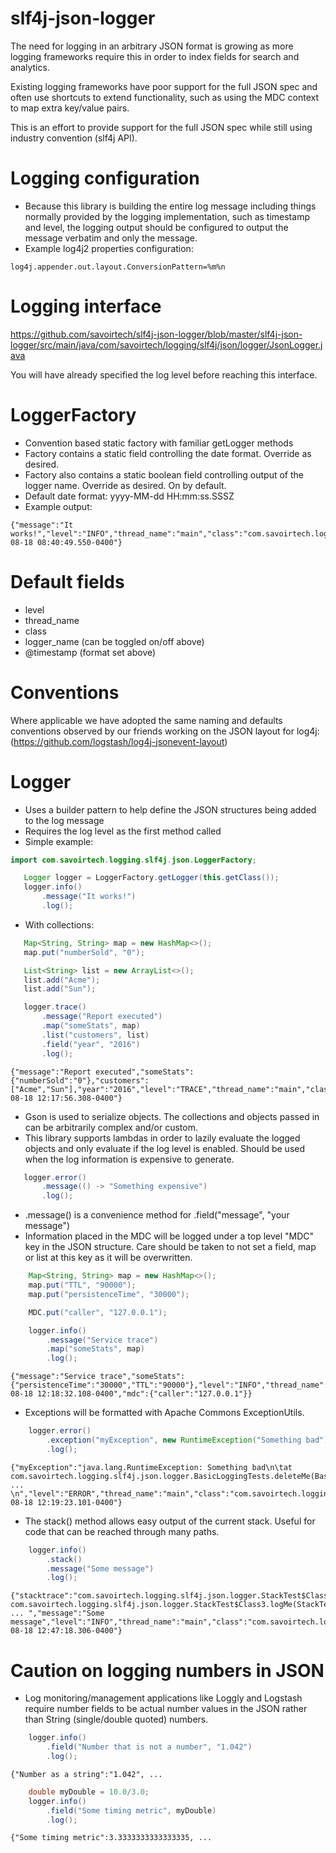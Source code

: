 slf4j-json-logger
======

The need for logging in an arbitrary JSON format is growing as more logging frameworks require this in order to
index fields for search and analytics.

Existing logging frameworks have poor support for the full JSON spec and often use shortcuts to extend functionality, such
as using the MDC context to map extra key/value pairs.

This is an effort to provide support for the full JSON spec while still using industry convention (slf4j API).

Logging configuration
===========
- Because this library is building the entire log message including things normally provided by the logging implementation, such as timestamp and level, the logging output should be configured to output the message verbatim and only the message.
- Example log4j2 properties configuration:
````
log4j.appender.out.layout.ConversionPattern=%m%n
````

Logging interface
===========
https://github.com/savoirtech/slf4j-json-logger/blob/master/slf4j-json-logger/src/main/java/com/savoirtech/logging/slf4j/json/logger/JsonLogger.java

You will have already specified the log level before reaching this interface.

LoggerFactory
===========
- Convention based static factory with familiar getLogger methods
- Factory contains a static field controlling the date format.  Override as desired.
- Factory also contains a static boolean field controlling output of the logger name.  Override as desired.  On by default.
- Default date format: yyyy-MM-dd HH:mm:ss.SSSZ
- Example output:
````
{"message":"It works!","level":"INFO","thread_name":"main","class":"com.savoirtech.logging.slf4j.json.logger.BasicLoggingTests","logger_name":"com.savoirtech.logging.slf4j.json.logger.BasicLoggingTests","@timestamp":"2016-08-18 08:40:49.550-0400"}
````

Default fields
===========
- level
- thread_name
- class
- logger_name (can be toggled on/off above)
- @timestamp (format set above)

Conventions
===========
Where applicable we have adopted the same naming and defaults conventions observed by our friends working on the JSON layout for log4j:
(https://github.com/logstash/log4j-jsonevent-layout)

Logger
===========
- Uses a builder pattern to help define the JSON structures being added to the log message
- Requires the log level as the first method called
- Simple example:
````java
import com.savoirtech.logging.slf4j.json.LoggerFactory;

   Logger logger = LoggerFactory.getLogger(this.getClass());
   logger.info()
       .message("It works!")
       .log();
````
- With collections:
````java
   Map<String, String> map = new HashMap<>();
   map.put("numberSold", "0");

   List<String> list = new ArrayList<>();
   list.add("Acme");
   list.add("Sun");

   logger.trace()
       .message("Report executed")
       .map("someStats", map)
       .list("customers", list)
       .field("year", "2016")
       .log();
````
````
{"message":"Report executed","someStats":{"numberSold":"0"},"customers":["Acme","Sun"],"year":"2016","level":"TRACE","thread_name":"main","class":"com.savoirtech.logging.slf4j.json.logger.BasicLoggingTests","logger_name":"com.savoirtech.logging.slf4j.json.logger.BasicLoggingTests","@timestamp":"2016-08-18 12:17:56.308-0400"}
````
- Gson is used to serialize objects.  The collections and objects passed in can be arbitrarily complex and/or custom.
- This library supports lambdas in order to lazily evaluate the logged objects and only evaluate if the log level is enabled.  Should be used when the log information is expensive to generate.
````java
   logger.error()
       .message(() -> "Something expensive")
       .log();
````
- .message() is a convenience method for .field("message", "your message")
- Information placed in the MDC will be logged under a top level "MDC" key in the JSON structure.  Care should be taken
to not set a field, map or list at this key as it will be overwritten.
````java
    Map<String, String> map = new HashMap<>();
    map.put("TTL", "90000");
    map.put("persistenceTime", "30000");

    MDC.put("caller", "127.0.0.1");

    logger.info()
        .message("Service trace")
        .map("someStats", map)
        .log();
````
````
{"message":"Service trace","someStats":{"persistenceTime":"30000","TTL":"90000"},"level":"INFO","thread_name":"main","class":"com.savoirtech.logging.slf4j.json.logger.BasicLoggingTests","logger_name":"com.savoirtech.logging.slf4j.json.logger.BasicLoggingTests","@timestamp":"2016-08-18 12:18:32.108-0400","mdc":{"caller":"127.0.0.1"}}
````
- Exceptions will be formatted with Apache Commons ExceptionUtils.
````java
    logger.error()
        .exception("myException", new RuntimeException("Something bad"))
        .log();
````
````
{"myException":"java.lang.RuntimeException: Something bad\n\tat com.savoirtech.logging.slf4j.json.logger.BasicLoggingTests.deleteMe(BasicLoggingTests.java:47)\n\tat  ... \n","level":"ERROR","thread_name":"main","class":"com.savoirtech.logging.slf4j.json.logger.BasicLoggingTests","logger_name":"com.savoirtech.logging.slf4j.json.logger.BasicLoggingTests","@timestamp":"2016-08-18 12:19:23.101-0400"}
````
- The stack() method allows easy output of the current stack.  Useful for code that can be reached through many paths.
````java
    logger.info()
        .stack()
        .message("Some message")
        .log();
````
````
{"stacktrace":"com.savoirtech.logging.slf4j.json.logger.StackTest$Class4.logMe(StackTest.java:79)\n\tat com.savoirtech.logging.slf4j.json.logger.StackTest$Class3.logMe(StackTest.java:69) ... ","message":"Some message","level":"INFO","thread_name":"main","class":"com.savoirtech.logging.slf4j.json.logger.StackTest$Class4","@timestamp":"2016-08-18 12:47:18.306-0400"}
````

Caution on logging numbers in JSON
===========
- Log monitoring/management applications like Loggly and Logstash require number fields to be actual number values in the JSON rather than String (single/double quoted) numbers.
````java
    logger.info()
        .field("Number that is not a number", "1.042")
        .log();
````
````
{"Number as a string":"1.042", ...
````
````java
    double myDouble = 10.0/3.0;
    logger.info()
        .field("Some timing metric", myDouble)
        .log();
````
````
{"Some timing metric":3.3333333333333335, ...
````